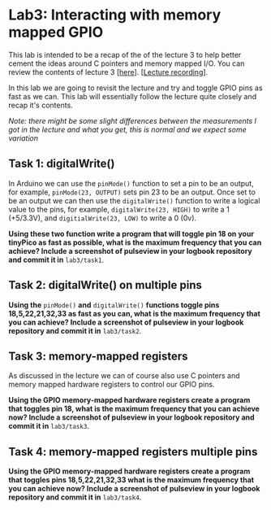 # Lab3: Interacting with memory mapped GPIO 

This lab is intended to be a recap of the of the lecture 3 to help better cement the ideas around C pointers and memory mapped I/O.
You can review the contents of lecture 3 [[here](https://github.com/STFleming/EmSys_GPIO_and_Abstraction_Costs)]. [[Lecture recording](https://swanseauniversity.zoom.us/rec/play/A8RBclaX4TlrNoBCyfGxA9FXxaHdIP6-GjN7PJHwRoL8x9hDiV-yap2nf_K5txCV9KRnI9IjlwD638LV.DTG_IWEC32C_jvtH?startTime=1634215328000)].

In this lab we are going to revisit the lecture and try and toggle GPIO pins as fast as we can. This lab will essentially follow the lecture quite closely and recap it's contents. 

_Note: there might be some slight differences between the measurements I got in the lecture and what you get, this is normal and we expect some variation_ 

## Task 1: digitalWrite()

In Arduino we can use the ``pinMode()`` function to set a pin to be an output, for example, ``pinMode(23, OUTPUT)`` sets pin 23 to be an output. Once set to be an output we can then use the ``digitalWrite()`` function to write a logical value to the pins, for example, ``digitalWrite(23, HIGH)`` to write a 1 (+5/3.3V), and ``digitialWrite(23, LOW)`` to write a 0 (0v).  

__Using these two function write a program that will toggle pin 18 on your tinyPico as fast as possible, what is the maximum frequency that you can achieve? Include a screenshot of pulseview in your logbook repository and commit it in__ ``lab3/task1``. 

## Task 2: digitalWrite() on multiple pins

__Using the__ ``pinMode()`` __and__ ``digitalWrite()`` __functions toggle pins 18,5,22,21,32,33 as fast as you can, what is the maximum frequency that you can achieve? Include a screenshot of pulseview in your logbook repository and commit it in__ ``lab3/task2``.

## Task 3: memory-mapped registers

As discussed in the lecture we can of course also use C pointers and memory mapped hardware registers to control our GPIO pins. 

__Using the GPIO memory-mapped hardware registers create a program that toggles pin 18, what is the maximum frequency that you can achieve now? Include a screenshot of pulseview in your logbook repository and commit it in__ ``lab3/task3``. 

## Task 4: memory-mapped registers multiple pins 

__Using the GPIO memory-mapped hardware registers create a program that toggles pins 18,5,22,21,32,33 what is the maximum frequency that you can achieve now? Include a screenshot of pulseview in your logbook repository and commit it in__ ``lab3/task4``. 


